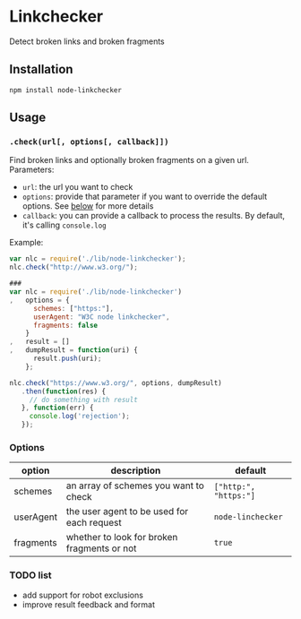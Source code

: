 # Linkchecker

Detect broken links and broken fragments

## Installation

```
npm install node-linkchecker
```

## Usage

### `.check(url[, options[, callback]])`

Find broken links and optionally broken fragments on a given url.
Parameters:
* `url`: the url you want to check
* `options`: provide that parameter if you want to override the default options. See [below](#options) for more details
* `callback`: you can provide a callback to process the results. By default, it's calling `console.log`

Example:

```js
var nlc = require('./lib/node-linkchecker');
nlc.check("http://www.w3.org/");

###
var nlc = require('./lib/node-linkchecker')
,   options = {
      schemes: ["https:"],
      userAgent: "W3C node linkchecker",
      fragments: false
    }
,   result = []
,   dumpResult = function(uri) {
      result.push(uri);
    };

nlc.check("https://www.w3.org/", options, dumpResult)
   .then(function(res) {
     // do something with result
   }, function(err) {
     console.log('rejection');
   });
```

### Options

| option        | description                                 | default               |
| ------------- | ------------------------------------------- | --------------------- |
| schemes       | an array of schemes you want to check       | `["http:", "https:"]` |
| userAgent     | the user agent to be used for each request  | `node-linchecker`     |
| fragments     | whether to look for broken fragments or not | `true`                |

### TODO list

* add support for robot exclusions
* improve result feedback and format

